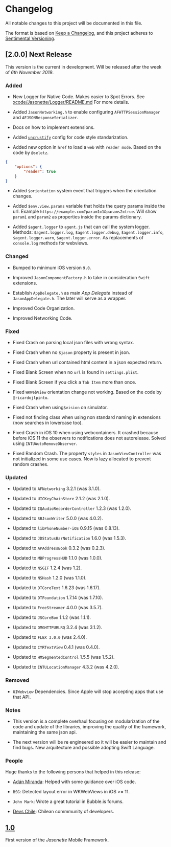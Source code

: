 # Changelog
All notable changes to this project will be documented in this file.

The format is based on [Keep a Changelog](https://keepachangelog.com/en/1.0.0/),
and this project adheres to [Sentimental Versioning](http://sentimentalversioning.org/).

## [2.0.0] Next Release

This version is the current in development. Will be released after the week of *6th November 2019*.

### Added

- New Logger for Native Code. Makes easier to Spot Errors. See [xcode/Jasonette/Logger/README.md](xcode/Jasonette/Logger/README.md) For more details.

- Added `JasonNetworking.h` to enable configuring `AFHTTPSessionManager` and `AFJSONResponseSerializer`.

- Docs on how to implement extensions.

- Added [`uncrustify`](http://uncrustify.sourceforge.net/) config for code style standarization.

- Added new option in `href` to load a `web` with `reader mode`.
Based on the code by `@seletz`.

```json
{
    "options": {
        "reader": true
    }
}
```

- Added `$orientation` system event
that triggers when the orientation changes.

- Added `$env.view.params` variable that holds the query params inside the url.
Example `https://example.com?param1=1&params2=true`. Will show `param1` and `param2` as properties inside the params dictionary.

- Added `$agent.logger` to `agent.js` that can call the system logger.
Methods: `$agent.logger.log`, `$agent.logger.debug`, `$agent.logger.info`, `$agent.logger.warn`, `$agent.logger.error`. As replacements of `console.log` methods for webviews. 

### Changed

- Bumped to minimum iOS version `9.0`.

- Improved `JasonComponentFactory.h` to take in consideration `Swift` extensions.

- Establish `AppDelegate.h` as main *App Delegate* instead of `JasonAppDelegate.h`. The later will serve as a wrapper.

- Improved Code Organization.

- Improved Networking Code.

### Fixed

- Fixed Crash on parsing local json files with wrong syntax.

- Fixed Crash when no `$jason` property is present in json.

- Fixed Crash when url contained html content in a json expected return.

- Fixed Blank Screen when no `url` is found in `settings.plist`.

- Fixed Blank Screen if you click a `Tab Item` more than once.

- Fixed `WKWebView` orientation change not working. Based on the code by `@ricardojlpinto`.

- Fixed Crash when using`$vision` on simulator.

- Fixed not finding class when using non standard naming in extensions (now searches in lowercase too).

- Fixed Crash in iOS 10 when using webcontainers. It crashed because before iOS 11 the observers to notifications does not autorelease. Solved using `INTUAutoRemoveObserver`.

- Fixed Random Crash. The property `styles` in `JasonViewController` was not initialized
in some use cases. Now is lazy allocated
to prevent random crashes.

### Updated

- Updated to `AFNetworking` 3.2.1 (was 3.1.0).

- Updated to `UICKeyChainStore` 2.1.2 (was 2.1.0).

- Updated to `IQAudioRecorderController` 1.2.3 (was 1.2.0).

- Updated to `SBJsonWriter` 5.0.0 (was 4.0.2).

- Updated to `libPhoneNumber-iOS` 0.9.15 (was 0.8.13).

- Updated to `JDStatusBarNotification` 1.6.0 (was 1.5.3).

- Updated to `APAddressBook` 0.3.2 (was 0.2.3).

- Updated to `MBProgressHUD` 1.1.0 (was 1.0.0).

- Updated to `NSGIF` 1.2.4 (was 1.2).

- Updated to `NSHash` 1.2.0 (was 1.1.0).

- Updated to `DTCoreText` 1.6.23 (was 1.6.17).

- Updated to `DTFoundation` 1.7.14 (was 1.7.10).

- Updated to `FreeStreamer` 4.0.0 (was 3.5.7).

- Updated to `JSCoreBom` 1.1.2 (was 1.1.1).

- Updated to `OMGHTTPURLRQ` 3.2.4 (was 3.1.2).

- Updated to `FLEX 3.0.0` (was 2.4.0).

- Updated to `CYRTextView` 0.4.1 (was 0.4.0).

- Updated to `HMSegmentedControl` 1.5.5 (was 1.5.2).

- Updated to `INTULocationManager` 4.3.2 (was 4.2.0).

### Removed

- `UIWebview` Dependencies. Since Apple will stop accepting apps that use that API.

### Notes

- This version is a complete overhaul focusing on 
modularization of the code and update of the libraries, improving the quality of the framework, maintaining the same json api.

- The next version will be re engineered so it will be easier to maintain and find bugs. New arquitecture and possible adopting Swift Language.

### People

Huge thanks to the following persons that helped in this release:

- [Adán Miranda](https://github.com/takakeiji): Helped with some guidance over iOS code.

- `BSG`: Detected layout error in WKWebViews in iOS >= 11.

- `John Mark`: Wrote a great tutorial in Bubble.is forums.

- [Devs Chile](https://devschile.cl): Chilean commmunity of developers.

## [1.0](https://github.com/jasonelle/jasonelle/releases/tag/v1.0)

First version of the *Jasonette* Mobile Framework.
